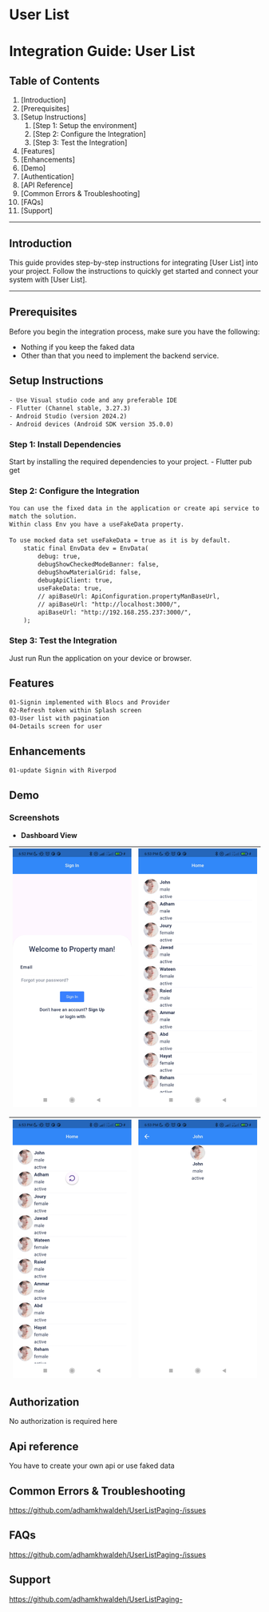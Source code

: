 
# User List

# Integration Guide: User List

## Table of Contents

1. [Introduction]
2. [Prerequisites]
3. [Setup Instructions]
    1. [Step 1: Setup the environment]
    2. [Step 2: Configure the Integration]
    3. [Step 3: Test the Integration]
4. [Features]
5. [Enhancements]
6. [Demo]
7. [Authentication]
8. [API Reference]
9. [Common Errors & Troubleshooting]
10. [FAQs]
11. [Support]

---

## Introduction

This guide provides step-by-step instructions for integrating [User List] into your project.
Follow the instructions to quickly get started and connect your system with [User List].

---

## Prerequisites

Before you begin the integration process, make sure you have the following:

- Nothing if you keep the faked data
- Other than that you need to implement the backend service.

## Setup Instructions

    - Use Visual studio code and any preferable IDE
    - Flutter (Channel stable, 3.27.3)
    - Android Studio (version 2024.2)
    - Android devices (Android SDK version 35.0.0)

### Step 1: Install Dependencies

Start by installing the required dependencies to your project.
    - Flutter pub get

### Step 2: Configure the Integration

    You can use the fixed data in the application or create api service to match the solution.
    Within class Env you have a useFakeData property.

    To use mocked data set useFakeData = true as it is by default.
        static final EnvData dev = EnvData(
            debug: true,
            debugShowCheckedModeBanner: false,
            debugShowMaterialGrid: false,
            debugApiClient: true,
            useFakeData: true,
            // apiBaseUrl: ApiConfiguration.propertyManBaseUrl,
            // apiBaseUrl: "http://localhost:3000/",
            apiBaseUrl: "http://192.168.255.237:3000/",
        );

### Step 3: Test the Integration

   Just run Run the application on your device or browser.

## Features

    01-Signin implemented with Blocs and Provider
    02-Refresh token within Splash screen
    03-User list with pagination
    04-Details screen for user

## Enhancements
  
    01-update Signin with Riverpod

## Demo

### Screenshots

- **Dashboard View**

|!["](./screenshots/Screenshot_signin.jpg) | !["](./screenshots/Screenshot_listing.jpg) |
|-----------------|-----------------|

|!["](./screenshots/Screenshot_listing_refresh.jpg) | !["](./screenshots/Screenshot_details.jpg) |
|-----------------|-----------------|

## Authorization

No authorization is required here

## Api reference

You have to create your own api or use faked data

## Common Errors & Troubleshooting

<https://github.com/adhamkhwaldeh/UserListPaging-/issues>

## FAQs

<https://github.com/adhamkhwaldeh/UserListPaging-/issues>

## Support

<https://github.com/adhamkhwaldeh/UserListPaging->
